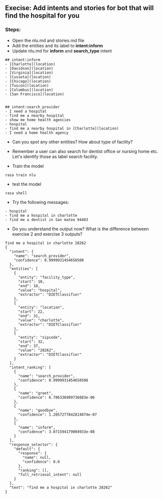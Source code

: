 ## Execise: Add intents and stories for bot that will find the hospital for you

### Steps:
- Open the nlu.md and stories.md file
- Add the entities and its label to **intent:inform**
- Update nlu.md for **inform** and **search_type** intent
```
## intent:inform
- [Charlotte](location)
- [Davidson](location)
- [Virginia](location)
- [Cusseta](location)
- [Chicago](location)
- [Tuscon](location)
- [Columbus](location)
- [San Francisco](location)


## intent:search_provider
- I need a hospital
- find me a nearby hospital
- show me home health agencies
- hospital
- find me a nearby hospital in [Charlotte](location)
- I need a home health agency
```

- Can you spot any other entities? How about type of facility?

- Remember a user can also search for dentist office or nursing home etc. Let's identify those as label search facility.

- Train the model
```
rasa train nlu
```

- test the model
```
rasa shell
```

- Try the following messages:
```
- hospital
- find me a hospital in charlotte
- find me a dentist in San mateo 94403
```

- Do you understand the output now? What is the difference between exercise 2 and exercise 3 outputs?

```
find me a hospital in charlotte 28262
{
  "intent": {
    "name": "search_provider",
    "confidence": 0.9999931454658508
  },
  "entities": [
    {
      "entity": "facility_type",
      "start": 10,
      "end": 18,
      "value": "hospital",
      "extractor": "DIETClassifier"
    },
    {
      "entity": "location",
      "start": 22,
      "end": 31,
      "value": "charlotte",
      "extractor": "DIETClassifier"
    },
    {
      "entity": "zipcode",
      "start": 32,
      "end": 37,
      "value": "28262",
      "extractor": "DIETClassifier"
    }
  ],
  "intent_ranking": [
    {
      "name": "search_provider",
      "confidence": 0.9999931454658508
    },
    {
      "name": "greet",
      "confidence": 6.706336989736883e-06
    },
    {
      "name": "goodbye",
      "confidence": 1.2057277842814074e-07
    },
    {
      "name": "inform",
      "confidence": 3.071594179004933e-08
    }
  ],
  "response_selector": {
    "default": {
      "response": {
        "name": null,
        "confidence": 0.0
      },
      "ranking": [],
      "full_retrieval_intent": null
    }
  },
  "text": "find me a hospital in charlotte 28262"
}

```
